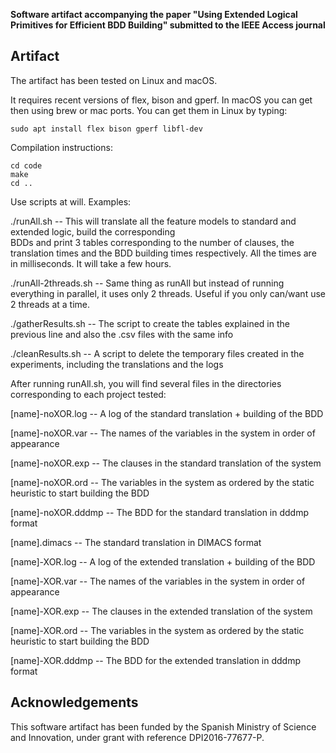 **Software artifact accompanying the paper "Using Extended Logical Primitives for
Efficient BDD Building" submitted to the IEEE Access journal**

## Artifact

The artifact has been tested on Linux and macOS.

It requires recent versions of flex, bison and gperf. In macOS you can get then using brew or mac ports. You can get them in Linux by typing:
```
sudo apt install flex bison gperf libfl-dev

```
Compilation instructions:

```
cd code
make
cd ..
```

Use scripts at will. Examples:

./runAll.sh          -- This will translate all the feature models to standard and extended logic, build the corresponding       
                        BDDs and print 3 tables corresponding to the number of clauses, the translation times and the BDD 
                        building times respectively. All the times are in milliseconds. It will take a few hours.

./runAll-2threads.sh -- Same thing as runAll but instead of running everything in parallel, it uses only 2 threads. Useful if 
                        you only can/want use 2 threads at a time.

./gatherResults.sh   -- The script to create the tables explained in the previous line and also the .csv files with the same info

./cleanResults.sh    -- A script to delete the temporary files created in the experiments, including the translations and the 
                        logs

After running runAll.sh, you will find several files in the directories corresponding to each project tested:

[name]-noXOR.log    -- A log of the standard translation + building of the BDD

[name]-noXOR.var   -- The names of the variables in the system in order of appearance

[name]-noXOR.exp    -- The clauses in the standard translation of the system

[name]-noXOR.ord    -- The variables in the system as ordered by the static heuristic to start building the BDD

[name]-noXOR.dddmp  -- The BDD for the standard translation in dddmp format


[name].dimacs       -- The standard translation in DIMACS format


[name]-XOR.log      -- A log of the extended translation + building of the BDD

[name]-XOR.var     -- The names of the variables in the system in order of appearance

[name]-XOR.exp      -- The clauses in the extended translation of the system

[name]-XOR.ord      -- The variables in the system as ordered by the static heuristic to start building the BDD

[name]-XOR.dddmp    -- The BDD for the extended translation in dddmp format

## Acknowledgements

This software artifact has been funded by the Spanish Ministry of Science and Innovation, under grant with reference DPI2016-77677-P.


